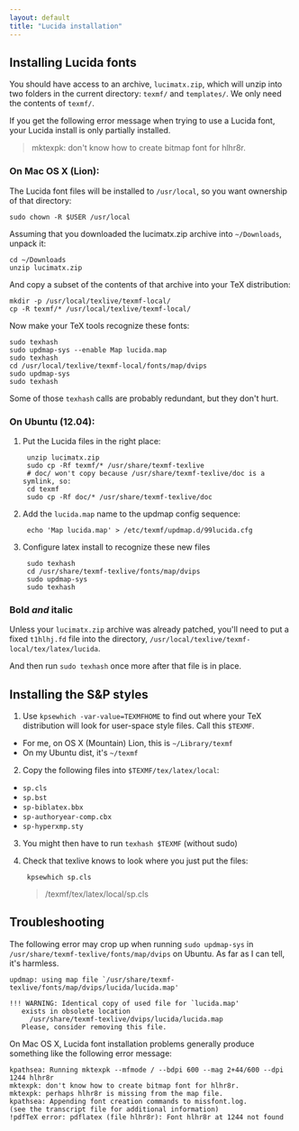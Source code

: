 ```yaml
---
layout: default
title: "Lucida installation"
---
```


## Installing Lucida fonts

You should have access to an archive, `lucimatx.zip`, which will unzip into two folders in the current directory: `texmf/` and `templates/`. We only need the contents of `texmf/`.

If you get the following error message when trying to use a Lucida font, your Lucida install is only partially installed.

> mktexpk: don't know how to create bitmap font for hlhr8r.


### On Mac OS X (Lion):

The Lucida font files will be installed to `/usr/local`, so you want
ownership of that directory:

    sudo chown -R $USER /usr/local

Assuming that you downloaded the lucimatx.zip archive into `~/Downloads`,
unpack it:

    cd ~/Downloads
    unzip lucimatx.zip

And copy a subset of the contents of that archive into your TeX distribution:

    mkdir -p /usr/local/texlive/texmf-local/
    cp -R texmf/* /usr/local/texlive/texmf-local/

Now make your TeX tools recognize these fonts:

    sudo texhash
    sudo updmap-sys --enable Map lucida.map
    sudo texhash
    cd /usr/local/texlive/texmf-local/fonts/map/dvips
    sudo updmap-sys
    sudo texhash

Some of those `texhash` calls are probably redundant, but they don't hurt.


### On Ubuntu (12.04):

1. Put the Lucida files in the right place:

        unzip lucimatx.zip
        sudo cp -Rf texmf/* /usr/share/texmf-texlive
        # doc/ won't copy because /usr/share/texmf-texlive/doc is a symlink, so:
        cd texmf
        sudo cp -Rf doc/* /usr/share/texmf-texlive/doc

2. Add the `lucida.map` name to the updmap config sequence:

        echo 'Map lucida.map' > /etc/texmf/updmap.d/99lucida.cfg

3. Configure latex install to recognize these new files

        sudo texhash
        cd /usr/share/texmf-texlive/fonts/map/dvips
        sudo updmap-sys
        sudo texhash


### Bold *and* italic

Unless your `lucimatx.zip` archive was already patched, you'll need to put a
fixed `t1hlhj.fd` file into the directory,
`/usr/local/texlive/texmf-local/tex/latex/lucida`.

And then run `sudo texhash` once more after that file is in place.


## Installing the S&P styles

1. Use `kpsewhich -var-value=TEXMFHOME` to find out where your TeX distribution will look for user-space style files.
  Call this `$TEXMF`.

  * For me, on OS X (Mountain) Lion, this is `~/Library/texmf`
  * On my Ubuntu dist, it's `~/texmf`

2. Copy the following files into `$TEXMF/tex/latex/local`:

  * `sp.cls`
  * `sp.bst`
  * `sp-biblatex.bbx`
  * `sp-authoryear-comp.cbx`
  * `sp-hyperxmp.sty`

3. You might then have to run `texhash $TEXMF` (without sudo)
4. Check that texlive knows to look where you just put the files:

        kpsewhich sp.cls

    > /texmf/tex/latex/local/sp.cls


## Troubleshooting

The following error may crop up when running `sudo updmap-sys` in `/usr/share/texmf-texlive/fonts/map/dvips` on Ubuntu.
As far as I can tell, it's harmless.

    updmap: using map file `/usr/share/texmf-texlive/fonts/map/dvips/lucida/lucida.map'

    !!! WARNING: Identical copy of used file for `lucida.map'
       exists in obsolete location
         /usr/share/texmf-texlive/dvips/lucida/lucida.map
       Please, consider removing this file.

On Mac OS X, Lucida font installation problems generally produce something like the following error message:

    kpathsea: Running mktexpk --mfmode / --bdpi 600 --mag 2+44/600 --dpi 1244 hlhr8r
    mktexpk: don't know how to create bitmap font for hlhr8r.
    mktexpk: perhaps hlhr8r is missing from the map file.
    kpathsea: Appending font creation commands to missfont.log.
    (see the transcript file for additional information)
    !pdfTeX error: pdflatex (file hlhr8r): Font hlhr8r at 1244 not found
